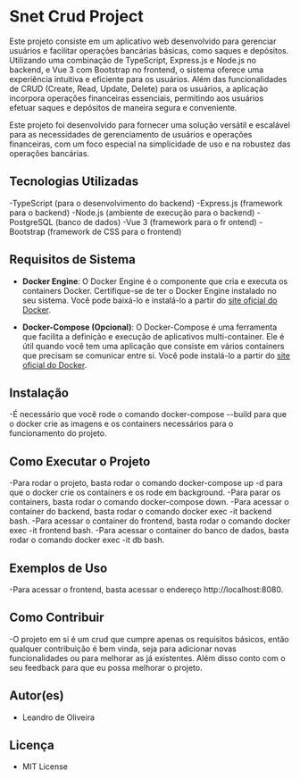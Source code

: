 # Snet Crud Project

Este projeto consiste em um aplicativo web desenvolvido para gerenciar usuários e facilitar operações bancárias básicas, como saques e depósitos. Utilizando uma combinação de TypeScript, Express.js e Node.js no backend, e Vue 3 com Bootstrap no frontend, o sistema oferece uma experiência intuitiva e eficiente para os usuários. Além das funcionalidades de CRUD (Create, Read, Update, Delete) para os usuários, a aplicação incorpora operações financeiras essenciais, permitindo aos usuários efetuar saques e depósitos de maneira segura e conveniente.

Este projeto foi desenvolvido para fornecer uma solução versátil e escalável para as necessidades de gerenciamento de usuários e operações financeiras, com um foco especial na simplicidade de uso e na robustez das operações bancárias.

## Tecnologias Utilizadas

-TypeScript (para o desenvolvimento do backend)
-Express.js (framework para o backend)
-Node.js (ambiente de execução para o backend)
-PostgreSQL (banco de dados)
-Vue 3 (framework para o fr ontend)
-Bootstrap (framework de CSS para o frontend)
## Requisitos de Sistema

- **Docker Engine**: O Docker Engine é o componente que cria e executa os containers Docker. Certifique-se de ter o Docker Engine instalado no seu sistema. Você pode baixá-lo e instalá-lo a partir do [site oficial do Docker](https://docs.docker.com/get-docker/).

- **Docker-Compose (Opcional)**: O Docker-Compose é uma ferramenta que facilita a definição e execução de aplicativos multi-container. Ele é útil quando você tem uma aplicação que consiste em vários containers que precisam se comunicar entre si. Você pode instalá-lo a partir do [site oficial do Docker](https://docs.docker.com/compose/install/).


## Instalação

-É necessário que você rode o comando docker-compose --build para que o docker crie as imagens e os containers necessários para o funcionamento do projeto.


## Como Executar o Projeto

-Para rodar o projeto, basta rodar o comando docker-compose up -d para que o docker crie os containers e os rode em background.
-Para parar os containers, basta rodar o comando docker-compose down.
-Para acessar o container do backend, basta rodar o comando docker exec -it backend bash.
-Para acessar o container do frontend, basta rodar o comando docker exec -it frontend bash.
-Para acessar o container do banco de dados, basta rodar o comando docker exec -it db bash.

## Exemplos de Uso

-Para acessar o frontend, basta acessar o endereço http://localhost:8080.


## Como Contribuir

-O projeto em si é um crud que cumpre apenas os requisitos básicos, então qualquer contribuição é bem vinda, seja para adicionar novas funcionalidades ou para melhorar as já existentes. Além disso conto com o seu feedback para que eu possa melhorar o projeto.
## Autor(es)

- Leandro de Oliveira

## Licença

- MIT License
